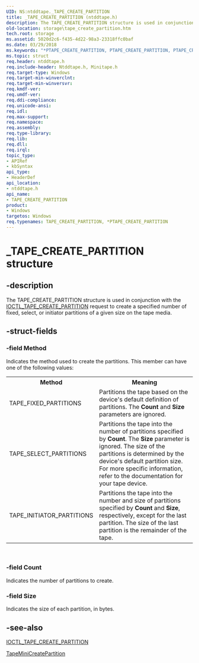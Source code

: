 ```yaml
---
UID: NS:ntddtape._TAPE_CREATE_PARTITION
title: _TAPE_CREATE_PARTITION (ntddtape.h)
description: The TAPE_CREATE_PARTITION structure is used in conjunction with the IOCTL_TAPE_CREATE_PARTITION request to create a specified number of fixed, select, or initiator partitions of a given size on the tape media.
old-location: storage\tape_create_partition.htm
tech.root: storage
ms.assetid: 5020d2c6-f435-4d22-98a3-23318ffc0baf
ms.date: 03/29/2018
ms.keywords: "*PTAPE_CREATE_PARTITION, PTAPE_CREATE_PARTITION, PTAPE_CREATE_PARTITION structure pointer [Storage Devices], TAPE_CREATE_PARTITION, TAPE_CREATE_PARTITION structure [Storage Devices], _TAPE_CREATE_PARTITION, ntddtape/PTAPE_CREATE_PARTITION, ntddtape/TAPE_CREATE_PARTITION, storage.tape_create_partition, structs-tape_3d86a9f7-45b2-48e8-ae21-2ad87641bcf9.xml"
ms.topic: struct
req.header: ntddtape.h
req.include-header: Ntddtape.h, Minitape.h
req.target-type: Windows
req.target-min-winverclnt: 
req.target-min-winversvr: 
req.kmdf-ver: 
req.umdf-ver: 
req.ddi-compliance: 
req.unicode-ansi: 
req.idl: 
req.max-support: 
req.namespace: 
req.assembly: 
req.type-library: 
req.lib: 
req.dll: 
req.irql: 
topic_type:
- APIRef
- kbSyntax
api_type:
- HeaderDef
api_location:
- ntddtape.h
api_name:
- TAPE_CREATE_PARTITION
product:
- Windows
targetos: Windows
req.typenames: TAPE_CREATE_PARTITION, *PTAPE_CREATE_PARTITION
---
```


# _TAPE_CREATE_PARTITION structure


## -description


The TAPE_CREATE_PARTITION structure is used in conjunction with the <a href="https://docs.microsoft.com/windows-hardware/drivers/ddi/content/ntddtape/ni-ntddtape-ioctl_tape_create_partition">IOCTL_TAPE_CREATE_PARTITION</a> request to create a specified number of fixed, select, or initiator partitions of a given size on the tape media.


## -struct-fields




### -field Method

Indicates the method used to create the partitions. This member can have one of the following values: 

<table>
<tr>
<th>Method</th>
<th>Meaning</th>
</tr>
<tr>
<td>
TAPE_FIXED_PARTITIONS

</td>
<td>
Partitions the tape based on the device's default definition of partitions. The <b>Count</b> and <b>Size</b> parameters are ignored. 

</td>
</tr>
<tr>
<td>
TAPE_SELECT_PARTITIONS

</td>
<td>
Partitions the tape into the number of partitions specified by <b>Count</b>. The <b>Size</b> parameter is ignored. The size of the partitions is determined by the device's default partition size. For more specific information, refer to the documentation for your tape device.

</td>
</tr>
<tr>
<td>
TAPE_INITIATOR_PARTITIONS

</td>
<td>
Partitions the tape into the number and size of partitions specified by <b>Count</b> and <b>Size</b>, respectively, except for the last partition. The size of the last partition is the remainder of the tape. 

</td>
</tr>
</table>
 


### -field Count

Indicates the number of partitions to create.


### -field Size

Indicates the size of each partition, in bytes.


## -see-also




<a href="https://docs.microsoft.com/windows-hardware/drivers/ddi/content/ntddtape/ni-ntddtape-ioctl_tape_create_partition">IOCTL_TAPE_CREATE_PARTITION</a>



<a href="https://docs.microsoft.com/windows-hardware/drivers/ddi/content/minitape/nc-minitape-tape_process_command_routine">TapeMiniCreatePartition</a>
 

 

